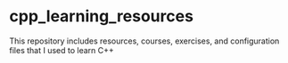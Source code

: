 # cpp_learning_resources
This repository includes resources, courses, exercises, and configuration files that I used to learn C++
